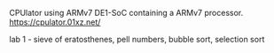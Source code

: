 CPUlator using ARMv7 DE1-SoC containing a ARMv7 processor. https://cpulator.01xz.net/

lab 1 - sieve of eratosthenes, pell numbers, bubble sort, selection sort
